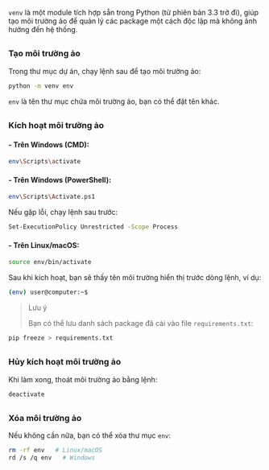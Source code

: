 `venv` là một module tích hợp sẵn trong Python (từ phiên bản 3.3 trở đi), giúp tạo môi trường ảo để quản lý các package một cách độc lập mà không ảnh hưởng đến hệ thống.

##

### Tạo môi trường ảo

Trong thư mục dự án, chạy lệnh sau để tạo môi trường ảo:

```sh
python -m venv env
```

`env` là tên thư mục chứa môi trường ảo, bạn có thể đặt tên khác.

##

### Kích hoạt môi trường ảo

#### - Trên Windows (CMD):

```sh
env\Scripts\activate
```

#### - Trên Windows (PowerShell):

```sh
env\Scripts\Activate.ps1
```

Nếu gặp lỗi, chạy lệnh sau trước:

```sh
Set-ExecutionPolicy Unrestricted -Scope Process
```

#### - Trên Linux/macOS:

```sh
source env/bin/activate
```

Sau khi kích hoạt, bạn sẽ thấy tên môi trường hiển thị trước dòng lệnh, ví dụ:

```sh
(env) user@computer:~$
```

> Lưu ý
>
> Bạn có thể lưu danh sách package đã cài vào file `requirements.txt`:

```sh
pip freeze > requirements.txt
```

##

### Hủy kích hoạt môi trường ảo

Khi làm xong, thoát môi trường ảo bằng lệnh:

```sh
deactivate
```

##

### Xóa môi trường ảo

Nếu không cần nữa, bạn có thể xóa thư mục `env`:

```sh
rm -rf env   # Linux/macOS
rd /s /q env   # Windows
```
